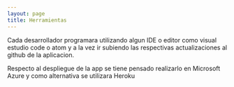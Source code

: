 ```yaml
---
layout: page
title: Herramientas
---
```


Cada desarrollador programara  utilizando algun IDE o editor como visual estudio code o atom 
y a la vez ir subiendo las respectivas actualizaciones al github de la aplicacion.

Respecto al despliegue de la app se tiene pensado realizarlo en Microsoft Azure y como alternativa
se utilizara Heroku